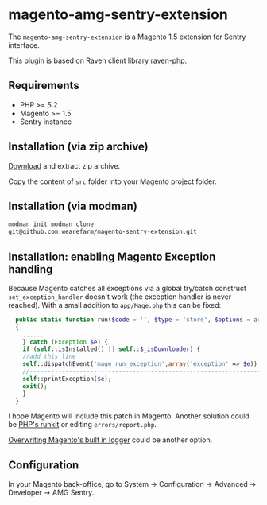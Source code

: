 # magento-amg-sentry-extension

The `magento-amg-sentry-extension` is a Magento 1.5 extension for Sentry
interface.

This plugin is based on Raven client library
[raven-php](https://github.com/getsentry/raven-php).

## Requirements

* PHP >= 5.2
* Magento >= 1.5
* Sentry instance

## Installation (via zip archive)

[Download](../../archive/master.zip) and extract zip archive.

Copy the content of `src` folder into your Magento project folder.

## Installation (via modman)

``` bash
modman init modman clone
git@github.com:wearefarm/magento-sentry-extension.git
```

## Installation: enabling Magento Exception handling

Because Magento catches all exceptions via a global try/catch construct
`set_exception_handler` doesn't work (the exception handler is never reached).
With a small addition to `app/Mage.php` this can be fixed:

``` php
  public static function run($code = '', $type = 'store', $options = array())
  {
    ......
    } catch (Exception $e) {
    if (self::isInstalled() || self::$_isDownloader) {
    //add this line
    self::dispatchEvent('mage_run_exception',array('exception' => $e));
    //-----------------------------------------------------------------
    self::printException($e);
    exit();
    }
  }
```

I hope Magento will include this patch in Magento. Another solution could be
[PHP's runkit](http://www.php.net/manual/en/book.runkit.php) or editing
`errors/report.php`.

[Overwriting Magento's built in
logger](https://stackoverflow.com/questions/11551748/how-do-you-customize-the-log-directory/11551749#11551749) could be another option.

## Configuration

In your Magento back-office, go to System → Configuration → Advanced → Developer
→ AMG Sentry.
